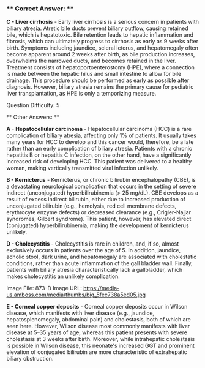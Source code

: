 ### ** Correct Answer: **

**C - Liver cirrhosis** - Early liver cirrhosis is a serious concern in patients with biliary atresia. Atretic bile ducts prevent biliary outflow, causing retained bile, which is hepatotoxic. Bile retention leads to hepatic inflammation and fibrosis, which can ultimately progress to cirrhosis as early as 9 weeks after birth. Symptoms including jaundice, scleral icterus, and hepatomegaly often become apparent around 2 weeks after birth, as bile production increases, overwhelms the narrowed ducts, and becomes retained in the liver. Treatment consists of hepatoportoenterostomy (HPE), where a connection is made between the hepatic hilus and small intestine to allow for bile drainage. This procedure should be performed as early as possible after diagnosis. However, biliary atresia remains the primary cause for pediatric liver transplantation, as HPE is only a temporizing measure.

Question Difficulty: 5

** Other Answers: **

**A - Hepatocellular carcinoma** - Hepatocellular carcinoma (HCC) is a rare complication of biliary atresia, affecting only 1% of patients. It usually takes many years for HCC to develop and this cancer would, therefore, be a late rather than an early complication of biliary atresia. Patients with a chronic hepatitis B or hepatitis C infection, on the other hand, have a significantly increased risk of developing HCC. This patient was delivered to a healthy woman, making vertically transmitted viral infection unlikely.

**B - Kernicterus** - Kernicterus, or chronic bilirubin encephalopathy (CBE), is a devastating neurological complication that occurs in the setting of severe indirect (unconjugated) hyperbilirubinemia (> 25 mg/dL). CBE develops as a result of excess indirect bilirubin, either due to increased production of unconjugated bilirubin (e.g., hemolysis, red cell membrane defects, erythrocyte enzyme defects) or decreased clearance (e.g., Crigler-Najjar syndromes, Gilbert syndrome). This patient, however, has elevated direct (conjugated) hyperbilirubinemia, making the development of kernicterus unlikely.

**D - Cholecystitis** - Cholecystitis is rare in children, and, if so, almost exclusively occurs in patients over the age of 5. In addition, jaundice, acholic stool, dark urine, and hepatomegaly are associated with cholestatic conditions, rather than acute inflammation of the gall bladder wall. Finally, patients with biliary atresia characteristically lack a gallbladder, which makes cholecystitis an unlikely complication.

Image File: 873-D
Image URL: https://media-us.amboss.com/media/thumbs/big_5fec738a5ed05.jpg

**E - Corneal copper deposits** - Corneal copper deposits occur in Wilson disease, which manifests with liver disease (e.g., jaundice, hepatosplenomegaly, abdominal pain) and cholestasis, both of which are seen here. However, Wilson disease most commonly manifests with liver disease at 5–35 years of age, whereas this patient presents with severe cholestasis at 3 weeks after birth. Moreover, while intrahepatic cholestasis is possible in Wilson disease, this neonate's increased GGT and prominent elevation of conjugated bilirubin are more characteristic of extrahepatic biliary obstruction.

